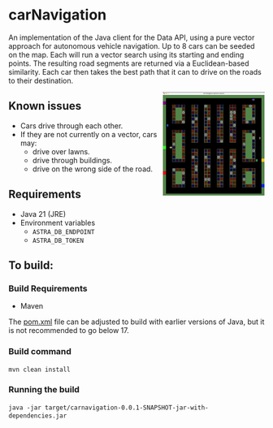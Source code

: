 # carNavigation
An implementation of the Java client for the Data API, using a pure vector approach for autonomous vehicle navigation. Up to 8 cars can be seeded on the map. Each will run a vector search using its starting and ending points. The resulting road segments are returned via a Euclidean-based similarity. Each car then takes the best path that it can to drive on the roads to their destination.

<img src="carnav.png" width="200" align=right />

## Known issues
 - Cars drive through each other.
 - If they are not currently on a vector, cars may:
     - drive over lawns.
     - drive through buildings.
     - drive on the wrong side of the road.

## Requirements

 - Java 21 (JRE)
 - Environment variables
     - `ASTRA_DB_ENDPOINT`
     - `ASTRA_DB_TOKEN`

## To build:

### Build Requirements

 - Maven

The [pom.xml](pom.xml) file can be adjusted to build with earlier versions of Java, but it is not recommended to go below 17.

### Build command

    mvn clean install

### Running the build

    java -jar target/carnavigation-0.0.1-SNAPSHOT-jar-with-dependencies.jar
